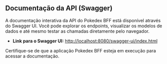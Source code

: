 ## Documentação da API (Swagger)

A documentação interativa da API do Pokedex BFF está disponível através do Swagger UI. Você pode explorar os endpoints, visualizar os modelos de dados e até mesmo testar as chamadas diretamente pelo navegador.

*   **Link para o Swagger UI:** [http://localhost:8080/swagger-ui/index.html](http://localhost:8080/swagger-ui/index.html)

Certifique-se de que a aplicação Pokedex BFF esteja em execução para acessar a documentação.